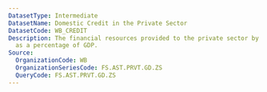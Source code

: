 ```yaml
---
DatasetType: Intermediate
DatasetName: Domestic Credit in the Private Sector
DatasetCode: WB_CREDIT
Description: The financial resources provided to the private sector by financial corporations
  as a percentage of GDP.
Source:
  OrganizationCode: WB
  OrganizationSeriesCode: FS.AST.PRVT.GD.ZS
  QueryCode: FS.AST.PRVT.GD.ZS
---
```


